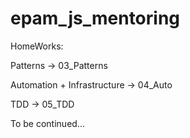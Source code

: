 # epam_js_mentoring

HomeWorks:

Patterns -> 03_Patterns

Automation + Infrastructure -> 04_Auto

TDD -> 05_TDD

To be continued...
